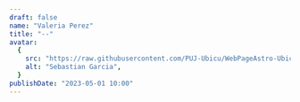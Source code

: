```yaml
---
draft: false
name: "Valeria Perez"
title: "--"
avatar:
  {
    src: "https://raw.githubusercontent.com/PUJ-Ubicu/WebPageAstro-Ubicu/main/public/Equipo/ValeriaPerez400x400.JPG",
    alt: "Sebastian Garcia",
  }
publishDate: "2023-05-01 10:00"
---
```

